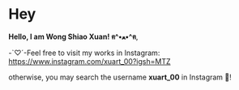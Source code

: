 # Hey

**Hello, I am Wong Shiao Xuan! ฅ^•ﻌ•^ฅ**,

-`♡´-Feel free to visit my works in Instagram:
https://www.instagram.com/xuart_00?igsh=MTZ

otherwise, you may search the username **xuart_00** in Instagram 🔎!

